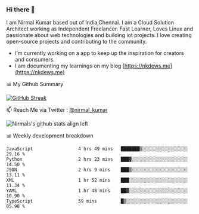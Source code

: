 ### Hi there 👋

 I am Nirmal Kumar based out of India,Chennai. I am a Cloud Solution Architect working as Independent Freelancer. Fast Learner, Loves Linux and passionate about web technologies and building iot projects. I love creating open-source projects and contributing to the community.

- I’m currently working on a app to keep up the inspiration for creators and consumers.
- I am documenting my learnings on my blog [https://nkdews.me](https://nkdews.me)


📊 My Github Summary

[![GitHub Streak](https://github-readme-streak-stats.herokuapp.com?user=nk-gears&theme=dark&hide_border=true&date_format=M%20j%5B%2C%20Y%5D)](https://git.io/streak-stats)


📫 Reach Me via  Twitter : [@nirmal_kumar](https://twitter.com/nirmal_kumar)

![Nirmals's github stats align left](https://github-readme-stats.vercel.app/api?username=nk-gears&show_icons=true)


📊 Weekly development breakdown

<!--START_SECTION:waka-->

```text
JavaScript                 4 hrs 49 mins   ███████▒░░░░░░░░░░░░░░░░░   29.16 %
Python                     2 hrs 23 mins   ███▓░░░░░░░░░░░░░░░░░░░░░   14.50 %
JSON                       2 hrs 9 mins    ███▒░░░░░░░░░░░░░░░░░░░░░   13.11 %
XML                        1 hr 52 mins    ███░░░░░░░░░░░░░░░░░░░░░░   11.34 %
YAML                       1 hr 48 mins    ██▓░░░░░░░░░░░░░░░░░░░░░░   10.90 %
TypeScript                 59 mins         █▒░░░░░░░░░░░░░░░░░░░░░░░   05.98 %
```

<!--END_SECTION:waka-->


